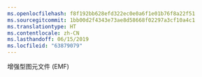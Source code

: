 ```yaml
---
ms.openlocfilehash: f8f192bb628efd322ec0e0a6f1e01b76f8a22f51
ms.sourcegitcommit: 1bb00d2f4343e73ae8d58668f02297a3cf10a4c1
ms.translationtype: HT
ms.contentlocale: zh-CN
ms.lasthandoff: 06/15/2019
ms.locfileid: "63879079"
---
```

增强型图元文件 (EMF)